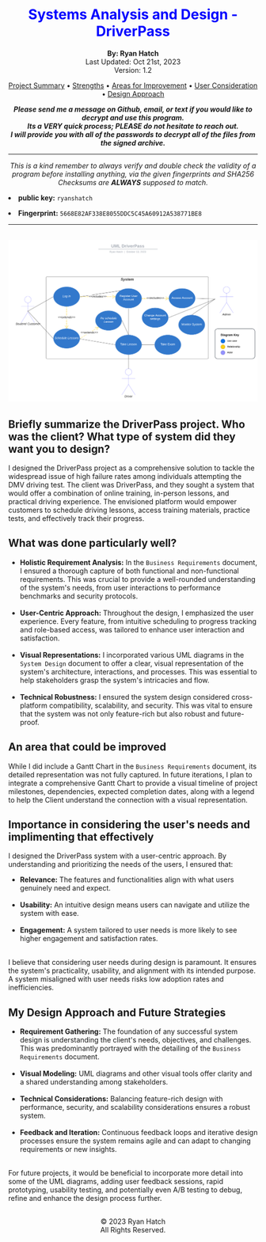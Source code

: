 <!--
****************************************************************************************
Title: Sys Analysis and Design   *******************************************************
Developed by: Ryan Hatch         *******************************************************
Last Updated: Oct 21st 2023      *******************************************************
Version: 1.2                     *******************************************************
****************************************************************************************
-->

<h1 align="center" style="color: blue;">Systems Analysis and Design - DriverPass</h1>
<!-- Title -->
<p align="center">
  <strong>By: Ryan Hatch</strong>
  <br> Last Updated: Oct 21st, 2023 <br> Version: 1.2
</p>
<p align="center">
  <a href="#project-summary">Project Summary</a> • <a href="#strengths">Strengths</a> • <a href="#areas-for-improvement">Areas for Improvement</a> • <a href="#user-consideration">User Consideration</a> • <a href="#design-approach">Design Approach</a>
</p>
<p align="center">
<b><i>Please send me a message on Github, email, or text if you would like to decrypt and use this program.<br>Its a VERY quick process; PLEASE do not hesitate to reach out.<br>I will provide you with all of the passwords to decrypt all of the files from the signed archive.</b></i><br>
<hr></p>
<p align="center">
<i>This is a kind remember to always verify and double check the validity of a program before installing anything, via the given fingerprints and SHA256 Checksums are <b>ALWAYS</b> supposed to match.</i>
<br></p>
  <p align="center"><li><b>public key:</b> <code>ryanshatch</code><br></p>
  <p align="center"><li><b>Fingerprint:</b> <code>5668E82AF338E8055DDC5C45A60912A538771BE8</code></p><hr>
<br>
<!-- <h2></h2> -->
<div style="text-align: center;">
  <picture>
    <source media="(prefers-color-scheme: dark)" srcset="https://github.com/ryanshatch/Systems-Analysis-and-Design/blob/main/UML%20System.png">
    <!-- UML Showcase -->
    <img alt="UML Diagram for the DriverPass System" src="https://github.com/ryanshatch/Systems-Analysis-and-Design/blob/main/UML%20System.png" style="max-width: 100%; height: auto;">
  </picture><h2></h2>
</div>
<div id="project-summary">
  <h2>Briefly summarize the DriverPass project. Who was the client? What type of system did they want you to design?</h2>
  <!-- Question one -->
  <p> I designed the DriverPass project as a comprehensive solution to tackle the widespread issue of high failure rates among individuals attempting the DMV driving test. The client was DriverPass, and they sought a system that would offer a combination of online training, in-person lessons, and practical driving experience. The envisioned platform would empower customers to schedule driving lessons, access training materials, practice tests, and effectively track their progress. </p>
  <div id="strengths">
    <h2>What was done particularly well?</h2>
    <!-- Question two -->
    <ul>
      <li><strong>Holistic Requirement Analysis:</strong> In the <code>Business Requirements</code> document, I ensured a thorough capture of both functional and non-functional requirements. This was crucial to provide a well-rounded understanding of the system's needs, from user interactions to performance benchmarks and security protocols.</li>
      <br>
      <li><strong>User-Centric Approach:</strong> Throughout the design, I emphasized the user experience. Every feature, from intuitive scheduling to progress tracking and role-based access, was tailored to enhance user interaction and satisfaction.</li>
      <br>
      <li><strong>Visual Representations:</strong> I incorporated various UML diagrams in the <code>System Design</code> document to offer a clear, visual representation of the system's architecture, interactions, and processes. This was essential to help stakeholders grasp the system's intricacies and flow.</li>
      <br>
      <li><strong>Technical Robustness:</strong> I ensured the system design considered cross-platform compatibility, scalability, and security. This was vital to ensure that the system was not only feature-rich but also robust and future-proof.</li>
    </ul>
    <div id="areas-for-improvement">
      <h2>An area that could be improved</h2>
      <!-- Question three -->
      <p> While I did include a Gantt Chart in the <code>Business Requirements</code> document, its detailed representation was not fully captured. In future iterations, I plan to integrate a comprehensive Gantt Chart to provide a visual timeline of project milestones, dependencies, expected completion dates, along with a legend to help the Client understand the connection with a visual representation. </p>
      <div id="user-consideration">
        <h2>Importance in considering the user's needs and implimenting that effectively</h2>
        <!-- Question four -->
        <p> I designed the DriverPass system with a user-centric approach. By understanding and prioritizing the needs of the users, I ensured that: </p>
        <ul>
          <li><strong>Relevance:</strong> The features and functionalities align with what users genuinely need and expect.</li>
          <br>
          <li><strong>Usability:</strong> An intuitive design means users can navigate and utilize the system with ease.</li>
          <br>
          <li><strong>Engagement:</strong> A system tailored to user needs is more likely to see higher engagement and satisfaction rates.</li>
          <br>
        </ul>
        <p> I believe that considering user needs during design is paramount. It ensures the system's practicality, usability, and alignment with its intended purpose. A system misaligned with user needs risks low adoption rates and inefficiencies. </p>
        <div id="design-approach">
          <h2>My Design Approach and Future Strategies</h2>
          <!-- Question five -->
          <ul>
            <li><strong>Requirement Gathering:</strong> The foundation of any successful system design is understanding the client's needs, objectives, and challenges. This was predominantly portrayed with the detailing of the <code>Business Requirements</code> document.</li>
            <br>
            <li><strong>Visual Modeling:</strong> UML diagrams and other visual tools offer clarity and a shared understanding among stakeholders.</li>
            <br>
            <li><strong>Technical Considerations:</strong> Balancing feature-rich design with performance, security, and scalability considerations ensures a robust system.</li>
            <br>
            <li><strong>Feedback and Iteration:</strong> Continuous feedback loops and iterative design processes ensure the system remains agile and can adapt to changing requirements or new insights.</li>
            <br>
          </ul>
          <p> For future projects, it would be beneficial to incorporate more detail into some of the UML diagrams, adding user feedback sessions, rapid prototyping, usability testing, and potentially even A/B testing to debug, refine and enhance the design process further. </p><h2></h2><p align="center"> &copy; 2023 Ryan Hatch <br> All Rights Reserved. </p>
